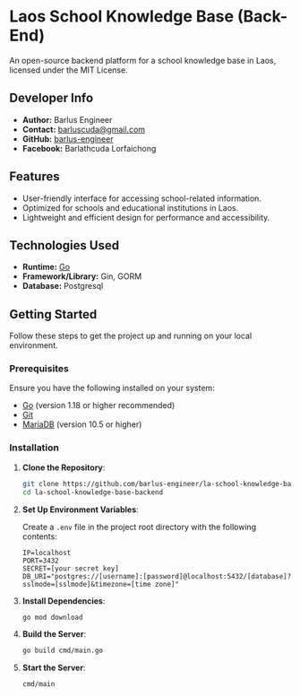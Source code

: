 # Laos School Knowledge Base (Back-End)

An open-source backend platform for a school knowledge base in Laos, licensed under the MIT License.

## Developer Info
- **Author:** Barlus Engineer
- **Contact:** barluscuda@gmail.com
- **GitHub:** [barlus-engineer](https://github.com/barlus-engineer)
- **Facebook:** Barlathcuda Lorfaichong

## Features

- User-friendly interface for accessing school-related information.
- Optimized for schools and educational institutions in Laos.
- Lightweight and efficient design for performance and accessibility.

## Technologies Used

- **Runtime:** [Go](https://go.dev/)
- **Framework/Library:** Gin, GORM
- **Database:** Postgresql

## Getting Started

Follow these steps to get the project up and running on your local environment.

### Prerequisites

Ensure you have the following installed on your system:

- [Go](https://go.dev/) (version 1.18 or higher recommended)
- [Git](https://git-scm.com/)
- [MariaDB](https://mariadb.org/) (version 10.5 or higher)

### Installation

1. **Clone the Repository**:
   ```bash
   git clone https://github.com/barlus-engineer/la-school-knowledge-base-backend.git
   cd la-school-knowledge-base-backend
   ```

2. **Set Up Environment Variables**:

   Create a `.env` file in the project root directory with the following contents:
   ```env
   IP=localhost
   PORT=3432
   SECRET=[your secret key]
   DB_URI="postgres://[username]:[password]@localhost:5432/[database]?sslmode=[sslmode]&timezone=[time zone]"
   ```

3. **Install Dependencies**:
   ```bash
   go mod download
   ```

4. **Build the Server**:
   ```bash
   go build cmd/main.go
   ```

5. **Start the Server**:
   ```bash
   cmd/main
   ```

<!-- ### Directory Structure

The repository uses a structured layout for clarity:
```
├── cmd/          # Main application entry points
├── config/       # Configuration settings
├── models/       # Database models
├── routes/       # API route definitions
├── services/     # Business logic
├── .env          # Environment variables (ignored by Git)
├── main.go       # Main application file
└── go.mod        # Go module file
```

### Testing

Run tests using:
```bash
go test ./...
```

### Contributing

Contributions are welcome! Feel free to fork the repository and submit a pull request. -->
